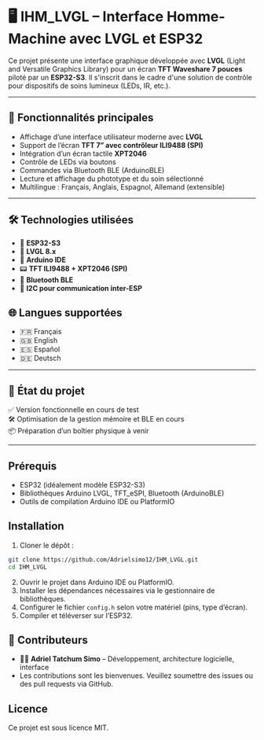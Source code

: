 
# 🖥️ IHM_LVGL – Interface Homme-Machine avec LVGL et ESP32

Ce projet présente une interface graphique développée avec **LVGL** (Light and Versatile Graphics Library) pour un écran **TFT Waveshare 7 pouces** piloté par un **ESP32-S3**. Il s'inscrit dans le cadre d'une solution de contrôle pour dispositifs de soins lumineux (LEDs, IR, etc.).

---

## 🚀 Fonctionnalités principales

- Affichage d’une interface utilisateur moderne avec **LVGL**
- Support de l’écran **TFT 7” avec contrôleur ILI9488 (SPI)**
- Intégration d’un écran tactile **XPT2046**
- Contrôle de LEDs via boutons
- Commandes via Bluetooth BLE (ArduinoBLE)
- Lecture et affichage du phototype et du soin sélectionné
- Multilingue : Français, Anglais, Espagnol, Allemand (extensible)

---

## 🛠️ Technologies utilisées

- 🧠 **ESP32-S3**
- 🎨 **LVGL 8.x**
- 🔌 **Arduino IDE**
- 📟 **TFT ILI9488 + XPT2046 (SPI)**
- 📡 **Bluetooth BLE**
- 📁 **I2C pour communication inter-ESP**

## 🌐 Langues supportées

- 🇫🇷 Français
- 🇬🇧 English
- 🇪🇸 Español
- 🇩🇪 Deutsch

---

## 📅 État du projet

✅ Version fonctionnelle en cours de test  
🛠️ Optimisation de la gestion mémoire et BLE en cours  
📦 Préparation d’un boîtier physique à venir

---

## Prérequis

* ESP32 (idéalement modèle ESP32-S3)
* Bibliothèques Arduino LVGL, TFT\_eSPI, Bluetooth (ArduinoBLE)
* Outils de compilation Arduino IDE ou PlatformIO

## Installation

1. Cloner le dépôt :

```bash
git clone https://github.com/Adrielsimo12/IHM_LVGL.git
cd IHM_LVGL
```

2. Ouvrir le projet dans Arduino IDE ou PlatformIO.
3. Installer les dépendances nécessaires via le gestionnaire de bibliothèques.
4. Configurer le fichier `config.h` selon votre matériel (pins, type d’écran).
5. Compiler et téléverser sur l’ESP32.

## 🤝 Contributeurs

- 👨‍💻 **Adriel Tatchum Simo** – Développement, architecture logicielle, interface
- Les contributions sont les bienvenues. Veuillez soumettre des issues ou des pull requests via GitHub.

## Licence

Ce projet est sous licence MIT.



